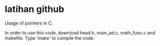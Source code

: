 # latihan github 

Usage of pointers in C. 

In order to use this code, download head.h, main_ad.c, math_func.c and makefile. Type 'make' to compile the code.
